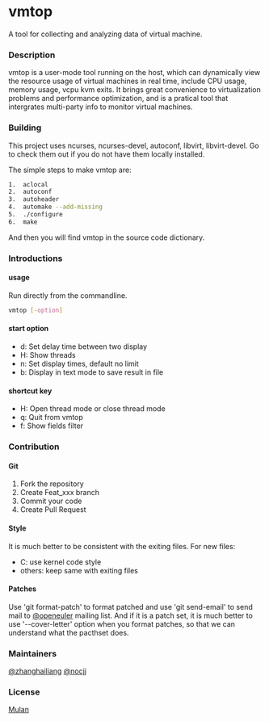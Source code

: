 # vmtop

A tool for collecting and analyzing data of virtual machine.

### Description
vmtop is a user-mode tool running on the host, which can dynamically view the resource usage of virtual machines in real time, include CPU usage, memory usage, vcpu kvm exits. It brings great convenience to virtualization problems and performance optimization, and is a pratical tool that intergrates multi-party info to monitor virtual machines.

### Building
This project uses ncurses, ncurses-devel, autoconf, libvirt, libvirt-devel. Go to check them out if you do not have them locally installed.

The simple steps to make vmtop are:
```sh
1.  aclocal
2.  autoconf
3.  autoheader
4.  automake --add-missing
5.  ./configure
6.  make
```
And then you will find vmtop in the source code dictionary.

### Introductions
#### usage
Run directly from the commandline.
```sh
vmtop [-option]
```
#### start option
- d: Set delay time between two display
- H: Show threads
- n: Set display times, default no limit
- b: Display in text mode to save result in file

#### shortcut key
- H: Open thread mode or close thread mode
- q: Quit from vmtop
- f: Show fields filter


### Contribution

#### Git
1.  Fork the repository
2.  Create Feat_xxx branch
3.  Commit your code
4.  Create Pull Request

#### Style
It is much better to be consistent with the exiting files. For new files:
- C: use kernel code style
- others: keep same with exiting files

#### Patches
Use 'git format-patch' to format patched and use 'git send-email' to send mail to [@openeuler](virt@openeuler.org) mailing list. And if it is a patch set, it is much better to use '--cover-letter' option when you format patches, so that we can understand what the pacthset does.

### Maintainers
[@zhanghailiang](https://gitee.com/zhanghailiang_luckyh)
[@nocjj](https://gitee.com/nocjj)

### License
[Mulan](License/LICENSE)
